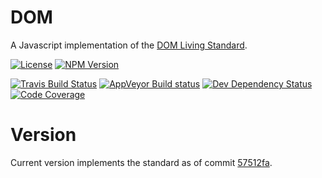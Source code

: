 # DOM
A Javascript implementation of the [DOM Living Standard](https://dom.spec.whatwg.org/).

[![License](http://img.shields.io/npm/l/@oozcitak/dom.svg?style=flat-square)](http://opensource.org/licenses/MIT)
[![NPM Version](https://img.shields.io/npm/v/@oozcitak/dom?logo=npm&style=flat-square)](https://www.npmjs.com/package/@oozcitak/dom)

[![Travis Build Status](https://img.shields.io/travis/oozcitak/dom?logo=travis&style=flat-square)](http://travis-ci.org/oozcitak/dom)
[![AppVeyor Build status](https://img.shields.io/appveyor/ci/oozcitak/dom?logo=appveyor&style=flat-square)](https://ci.appveyor.com/project/oozcitak/dom)
[![Dev Dependency Status](http://img.shields.io/david/dev/oozcitak/dom.svg?style=flat-square)](https://david-dm.org/oozcitak/dom)
[![Code Coverage](https://img.shields.io/codecov/c/github/oozcitak/dom?logo=codecov&style=flat-square)](https://codecov.io/gh/oozcitak/dom)

# Version
Current version implements the standard as of commit [57512fa](https://dom.spec.whatwg.org/commit-snapshots/57512fac17cf2f1c4c85be4aec178c8086ee5ee4/).
